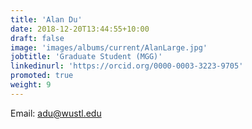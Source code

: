 ```yaml
---
title: 'Alan Du'
date: 2018-12-20T13:44:55+10:00
draft: false
image: 'images/albums/current/AlanLarge.jpg'
jobtitle: 'Graduate Student (MGG)'
linkedinurl: 'https://orcid.org/0000-0003-3223-9705'
promoted: true
weight: 9
---
```

Email: adu@wustl.edu